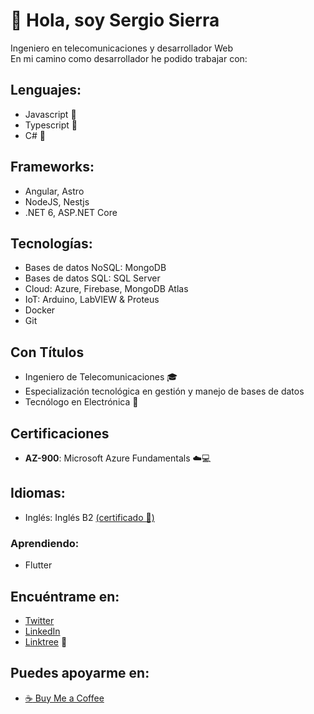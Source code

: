 # 👋 Hola, soy Sergio Sierra  
Ingeniero en telecomunicaciones y desarrollador Web  
En mi camino como desarrollador he podido trabajar con:

## Lenguajes:
- Javascript 💛
- Typescript 💙
- C# 💜

## Frameworks:
- Angular, Astro
- NodeJS, Nestjs
- .NET 6, ASP.NET Core

## Tecnologías:  
- Bases de datos NoSQL: MongoDB
- Bases de datos SQL: SQL Server
- Cloud: Azure, Firebase, MongoDB Atlas
- IoT: Arduino, LabVIEW & Proteus
- Docker
- Git

## Con Títulos  
- Ingeniero de Telecomunicaciones 🎓  
- Especialización tecnológica en gestión y manejo de bases de datos 
- Tecnólogo en Electrónica 🤖  

## Certificaciones
- **AZ-900**: Microsoft Azure Fundamentals  ☁️💻

## Idiomas: 
- Inglés: Inglés B2 [(certificado 📢)](https://api2.englishscore.com/verify/da5caed4) 

### Aprendiendo:
- Flutter

## Encuéntrame en:  
- [Twitter](https://twitter.com/sergio_sierrap)
- [LinkedIn](https://www.linkedin.com/in/sergio-sierrap/)  
- [Linktree](https://linktr.ee/sergio_sierrap) 🔗

## Puedes apoyarme en:
- [:coffee: Buy Me a Coffee](https://www.buymeacoffee.com/sergiosierrap)
